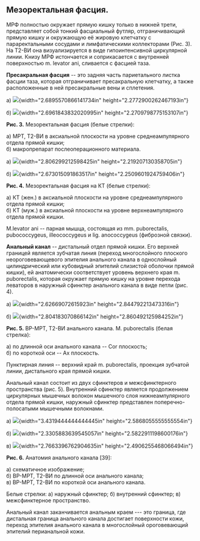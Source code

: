 ## Мезоректальная фасция.

МРФ полностью окружает прямую кишку только в нижней трети, представляет собой тонкий фасциальный футляр, отграничивающий прямую кишку и окружающую её жировую клетчатку с параректальными сосудами и лимфатическими коллекторами (Рис. 3). На Т2-ВИ она визуализируется в виде гипоинтенсивной циркулярной линии. Книзу МРФ истончается и соприкасается с внутренней поверхностью m. levator ani, сливается с фасцией таза.

**Пресакральная фасция** -- это задняя часть париетального листка фасции таза, которая отграничивает пресакральную клетчатку, а также расположенные в ней пресакральные вены и сплетения.

а) ![](./img/media/image54.png){width="2.6895570866141734in" height="2.2772900262467193in"}

б) ![](./img/media/image32.png){width="2.6961843832020995in" height="2.2709798775153107in"}

**Рис. 3.** Мезоректальная фасция (белые стрелки):

а) МРТ, Т2-ВИ в аксиальной плоскости на уровне среднеампулярного отдела прямой кишки;  
б) макропрепарат послеоперационного материала.

а) ![](./img/media/image39.png){width="2.806299212598425in" height="2.219207130358705in"}

б) ![](./img/media/image21.png){width="2.673015091863517in" height="2.2509601924759406in"}

**Рис. 4.** Мезоректальная фасция на КТ (белые стрелки):

а) КТ (жен.) в аксиальной плоскости на уровне среднеампулярного отдела прямой кишки;  
б) КТ (муж.) в аксиальной плоскости на уровне верхнеампулярного отдела прямой кишки.

M.levator ani -- парная мышца, состоящая из mm. puborectalis,
pubococcygeus, illeococcygeus и lig. anococcygeus (фиброзной связки).

**Анальный канал** -- дистальный отдел прямой кишки. Его верхней границей является зубчатая линия (переход многослойного плоского неороговевающевого эпителия анального канала в однослойный цилиндрический или кубовидный эпителий слизистой оболочки прямой кишки), ей анатомически соответствует уровень верхнего края m. puborectalis, которая окружает прямую кишку на уровне перехода леваторов в наружный сфинктер анального канала в виде петли (рис. 4).

а) ![](./img/media/image60.png){width="2.62669072615923in" height="2.844792213473316in"}

б) ![](./img/media/image10.png){width="2.804183070866142in" height="2.860492125984252in"}

**Рис. 5.** ВР-МРТ, Т2-ВИ анального канала. M. puborectalis (белая стрелка):

а) по длинной оси анального канала -- Cor плоскость;  
б) по короткой оси -- Ax плоскость.

Пунктирная линия -- верхний край m. puborectalis, проекция зубчатой линии, дистального края прямой кишки.

Анальный канал состоит из двух сфинктеров и межсфинктерного пространства
(рис. 5). Внутренний сфинктер является продолжением циркулярных мышечных
волокон мышечного слоя нижнеампулярного отдела прямой кишки, наружный
сфинктер представлен поперечно-полосатыми мышечными волокнами.

а) ![](./img/media/image15.png){width="3.4319444444444445in" height="2.5868055555555554in"}

б) ![](./img/media/image20.png){width="2.3305883639545057in" height="2.5822911198600176in"}

в) ![](./img/media/image14.png){width="2.7663396762904635in" height="2.4906255468066494in"}

**Рис. 6.** Анатомия анального канала \[39\]:

а) схематичное изображение;  
б) ВР-МРТ, Т2-ВИ по длинной оси анального канала;  
в) ВР-МРТ, Т2-ВИ по короткой оси анального канала.

Белые стрелки: а) наружный сфинктер; б) внутренний сфинктер; в) межсфинктерное пространство.

Анальный канал заканчивается анальным краем --- это граница, где
дистальная граница анального канала достигает поверхности кожи, переход
эпителия анального канала в многослойный ороговевающий эпителий
перианальной кожи.

